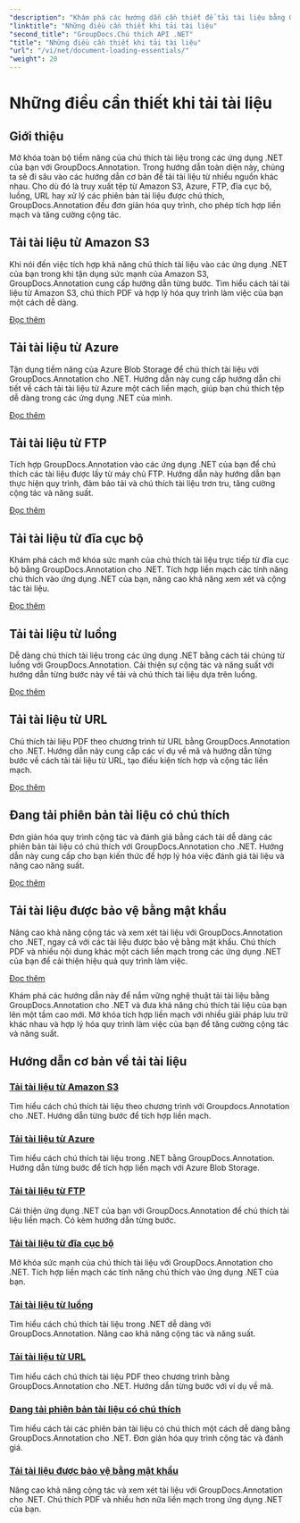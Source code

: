 ```yaml
---
"description": "Khám phá các hướng dẫn cần thiết để tải tài liệu bằng GroupDocs.Annotation .NET. Tích hợp liền mạch với Amazon S3, Azure, FTP, đĩa cục bộ, luồng, v.v."
"linktitle": "Những điều cần thiết khi tải tài liệu"
"second_title": "GroupDocs.Chú thích API .NET"
"title": "Những điều cần thiết khi tải tài liệu"
"url": "/vi/net/document-loading-essentials/"
"weight": 20
---
```


# Những điều cần thiết khi tải tài liệu

## Giới thiệu

Mở khóa toàn bộ tiềm năng của chú thích tài liệu trong các ứng dụng .NET của bạn với GroupDocs.Annotation. Trong hướng dẫn toàn diện này, chúng ta sẽ đi sâu vào các hướng dẫn cơ bản để tải tài liệu từ nhiều nguồn khác nhau. Cho dù đó là truy xuất tệp từ Amazon S3, Azure, FTP, đĩa cục bộ, luồng, URL hay xử lý các phiên bản tài liệu được chú thích, GroupDocs.Annotation đều đơn giản hóa quy trình, cho phép tích hợp liền mạch và tăng cường cộng tác.

## Tải tài liệu từ Amazon S3
Khi nói đến việc tích hợp khả năng chú thích tài liệu vào các ứng dụng .NET của bạn trong khi tận dụng sức mạnh của Amazon S3, GroupDocs.Annotation cung cấp hướng dẫn từng bước. Tìm hiểu cách tải tài liệu từ Amazon S3, chú thích PDF và hợp lý hóa quy trình làm việc của bạn một cách dễ dàng.

[Đọc thêm](./load-document-from-amazon-s3/)

## Tải tài liệu từ Azure
Tận dụng tiềm năng của Azure Blob Storage để chú thích tài liệu với GroupDocs.Annotation cho .NET. Hướng dẫn này cung cấp hướng dẫn chi tiết về cách tải tài liệu từ Azure một cách liền mạch, giúp bạn chú thích tệp dễ dàng trong các ứng dụng .NET của mình.

[Đọc thêm](./load-document-from-azure/)

## Tải tài liệu từ FTP
Tích hợp GroupDocs.Annotation vào các ứng dụng .NET của bạn để chú thích các tài liệu được lấy từ máy chủ FTP. Hướng dẫn này hướng dẫn bạn thực hiện quy trình, đảm bảo tải và chú thích tài liệu trơn tru, tăng cường cộng tác và năng suất.

[Đọc thêm](./load-document-from-ftp/)

## Tải tài liệu từ đĩa cục bộ
Khám phá cách mở khóa sức mạnh của chú thích tài liệu trực tiếp từ đĩa cục bộ bằng GroupDocs.Annotation cho .NET. Tích hợp liền mạch các tính năng chú thích vào ứng dụng .NET của bạn, nâng cao khả năng xem xét và cộng tác tài liệu.

[Đọc thêm](./load-document-from-local-disk/)

## Tải tài liệu từ luồng
Dễ dàng chú thích tài liệu trong các ứng dụng .NET bằng cách tải chúng từ luồng với GroupDocs.Annotation. Cải thiện sự cộng tác và năng suất với hướng dẫn từng bước này về tải và chú thích tài liệu dựa trên luồng.

[Đọc thêm](./load-document-from-stream/)

## Tải tài liệu từ URL
Chú thích tài liệu PDF theo chương trình từ URL bằng GroupDocs.Annotation cho .NET. Hướng dẫn này cung cấp các ví dụ về mã và hướng dẫn từng bước về cách tải tài liệu từ URL, tạo điều kiện tích hợp và cộng tác liền mạch.

[Đọc thêm](./load-document-from-url/)

## Đang tải phiên bản tài liệu có chú thích
Đơn giản hóa quy trình cộng tác và đánh giá bằng cách tải dễ dàng các phiên bản tài liệu có chú thích với GroupDocs.Annotation cho .NET. Hướng dẫn này cung cấp cho bạn kiến thức để hợp lý hóa việc đánh giá tài liệu và nâng cao năng suất.

[Đọc thêm](./loading-annotated-document-version/)

## Tải tài liệu được bảo vệ bằng mật khẩu
Nâng cao khả năng cộng tác và xem xét tài liệu với GroupDocs.Annotation cho .NET, ngay cả với các tài liệu được bảo vệ bằng mật khẩu. Chú thích PDF và nhiều nội dung khác một cách liền mạch trong các ứng dụng .NET của bạn để cải thiện hiệu quả quy trình làm việc.

[Đọc thêm](./load-password-protected-documents/)

Khám phá các hướng dẫn này để nắm vững nghệ thuật tải tài liệu bằng GroupDocs.Annotation cho .NET và đưa khả năng chú thích tài liệu của bạn lên một tầm cao mới. Mở khóa tích hợp liền mạch với nhiều giải pháp lưu trữ khác nhau và hợp lý hóa quy trình làm việc của bạn để tăng cường cộng tác và năng suất.
## Hướng dẫn cơ bản về tải tài liệu
### [Tải tài liệu từ Amazon S3](./load-document-from-amazon-s3/)
Tìm hiểu cách chú thích tài liệu theo chương trình với Groupdocs.Annotation cho .NET. Hướng dẫn từng bước để tích hợp liền mạch.
### [Tải tài liệu từ Azure](./load-document-from-azure/)
Tìm hiểu cách chú thích tài liệu trong .NET bằng GroupDocs.Annotation. Hướng dẫn từng bước để tích hợp liền mạch với Azure Blob Storage.
### [Tải tài liệu từ FTP](./load-document-from-ftp/)
Cải thiện ứng dụng .NET của bạn với GroupDocs.Annotation để chú thích tài liệu liền mạch. Có kèm hướng dẫn từng bước.
### [Tải tài liệu từ đĩa cục bộ](./load-document-from-local-disk/)
Mở khóa sức mạnh của chú thích tài liệu với GroupDocs.Annotation cho .NET. Tích hợp liền mạch các tính năng chú thích vào ứng dụng .NET của bạn.
### [Tải tài liệu từ luồng](./load-document-from-stream/)
Tìm hiểu cách chú thích tài liệu trong .NET dễ dàng với GroupDocs.Annotation. Nâng cao khả năng cộng tác và năng suất.
### [Tải tài liệu từ URL](./load-document-from-url/)
Tìm hiểu cách chú thích tài liệu PDF theo chương trình bằng GroupDocs.Annotation cho .NET. Hướng dẫn từng bước với ví dụ về mã.
### [Đang tải phiên bản tài liệu có chú thích](./loading-annotated-document-version/)
Tìm hiểu cách tải các phiên bản tài liệu có chú thích một cách dễ dàng bằng GroupDocs.Annotation cho .NET. Đơn giản hóa quy trình cộng tác và đánh giá.
### [Tải tài liệu được bảo vệ bằng mật khẩu](./load-password-protected-documents/)
Nâng cao khả năng cộng tác và xem xét tài liệu với GroupDocs.Annotation cho .NET. Chú thích PDF và nhiều hơn nữa liền mạch trong ứng dụng .NET của bạn.
